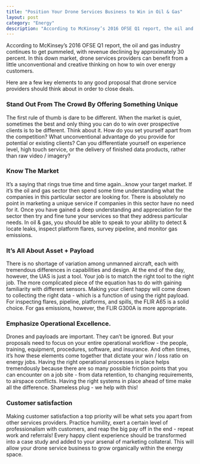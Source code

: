 ```yaml
---
title: "Position Your Drone Services Business to Win in Oil & Gas"
layout: post
category: "Energy"
description: "According to McKinsey’s 2016 OFSE Q1 report, the oil and gas industry continues to get pummeled, with revenue declining by approximately 30 percent. In this down market, drone services providers can benefit from a little unconventional and creative thinking on how to win over energy customers."
---
```


According to McKinsey’s 2016 OFSE Q1 report, the oil and gas industry continues to get pummeled, with revenue declining by approximately 30 percent. In this down market, drone services providers can benefit from a little unconventional and creative thinking on how to win over energy customers.

Here are a few key elements to any good proposal that drone service providers should think about in order to close deals.

### Stand Out From The Crowd By Offering Something Unique
The first rule of thumb is dare to be different. When the market is quiet, sometimes the best and only thing you can do to win over prospective clients is to be different. Think about it.  How do you set yourself apart from the competition?  What unconventional advantage do you provide for potential or existing clients?  Can you differentiate yourself on experience level, high touch service, or the delivery of finished data products, rather than raw video / imagery?

### Know The Market
It’s a saying that rings true time and time again...know your target market. If it’s the oil and gas sector then spend some time understanding what the companies in this particular sector are looking for. There is absolutely no point in marketing a unique service if companies in this sector have no need for it.
Once you have gained a deep understanding and appreciation for the sector then try and fine tune your services so that they address particular needs.  In oil & gas, you should be able to speak to your ability to detect & locate leaks, inspect platform flares, survey pipeline, and monitor gas emissions.

### It’s All About Asset + Payload
There is no shortage of variation among unmanned aircraft, each with tremendous differences in capabilities and design.  At the end of the day, however, the UAS is just a tool.  Your job is to match the right tool to the right job.
The more complicated piece of the equation has to do with gaining familiarity with different sensors.  Making your client happy will come down to collecting the right data - which is a function of using the right payload.  For inspecting flares, pipeline, platforms, and spills, the FLIR A65 is a solid choice.  For gas emissions, however, the FLIR G300A is more appropriate.

### Emphasize Operational Excellence.
Drones and payloads are important.  They can’t be ignored.  But your proposals need to focus on your entire operational workflow - the people, training, equipment, procedures, software, and insurance.  And often times, it’s how these elements come together that dictate your win / loss ratio on energy jobs.
Having the right operational processes in place helps tremendously because there are so many possible friction points that you can encounter on a job site - from data retention, to changing requirements, to airspace conflicts. Having the right systems in place ahead of time make all the difference.  Shameless plug - we help with this!

### Customer satisfaction
Making customer satisfaction a top priority will be what sets you apart from other services providers. Practice humility, exert a certain level of professionalism with customers, and reap the big pay off in the end - repeat work and referrals!  Every happy client experience should be transformed into a case study and added to your arsenal of marketing collateral.  This will allow your drone service business to grow organically within the energy space.
